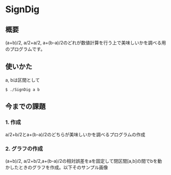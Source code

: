 # SignDig
## 概要
(a+b)/2, a/2+a/2, a+(b-a)/2のどれが数値計算を行う上で美味しいかを調べる用のプログラムです。
## 使いかた
a, bは区間として
```
$ ./SignDig a b
```
## 今までの課題
### 1. 作成
a/2+b/2とa+(b-a)/2のどちらが美味しいかを調べるプログラムの作成
### 2. グラフの作成
(a+b)/2, a/2+b/2,a+(b-a)/2の相対誤差をaを固定して閉区間[a,b]の間でbを動かしたときのグラフを作成。以下そのサンプル画像
[](./images/SignDig0-1.png)
[]()
[]()
[]()
